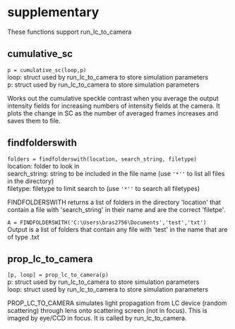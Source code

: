 # supplementary
These functions support run_lc_to_camera

## cumulative_sc
`p = cumulative_sc(loop,p)`  
loop: struct used by run_lc_to_camera to store simulation parameters  
p: struct used by run_lc_to_camera to store simulation parameters

Works out the cumulative speckle contrast when you average the output intensity fields for increasing numbers of intensity fields at the camera. It plots the change in SC as the number of averaged frames increases and saves them to file.

## findfolderswith
`folders = findfolderswith(location, search_string, filetype)`  
location: folder to look in  
search_string: string to be included in the file name (use `'*''` to list all files in the directory)  
filetype: filetype to limit search to (use `'*''` to search all filetypes)

FINDFOLDERSWITH returns a list of folders in the directory 'location' that contain a file with 'search_string' in their name and are the correct 'filetpe'.

`A = FINDFOLDERSWITH('C:\Users\bras2756\Documents','test','txt')`  
Output is a list of folders that contain any file with 'test' in the name that are of type .txt

## prop_lc_to_camera
`[p, loop] = prop_lc_to_camera(p)`  
p: struct used by run_lc_to_camera to store simulation parameters  
loop: struct used by run_lc_to_camera to store simulation parameters

PROP_LC_TO_CAMERA simulates light propagation from LC device (random scattering) through lens onto scattering screen (not in focus). This is imaged by eye/CCD in focus. It is called by run_lc_to_camera.
